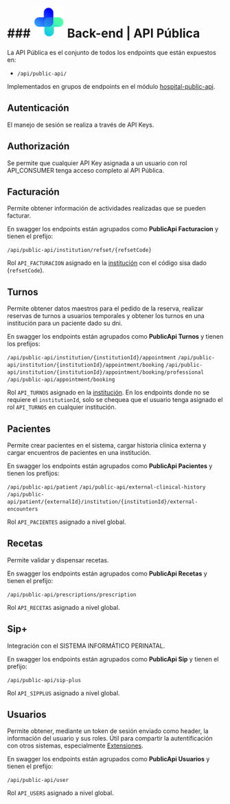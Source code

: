 # ### ![logo](../../front-end/apps/projects/hospital/src/assets/custom/icons/icon-72x72.png) Back-end | API Pública

La API Pública es el conjunto de todos los endpoints que están expuestos en:

*  `/api/public-api/`

Implementados en grupos de endpoints en el módulo [hospital-public-api](../hospital-public-api/).

## Autenticación

El manejo de sesión se realiza a través de API Keys.

## Authorización

Se permite que cualquier API Key asignada a un usuario con rol API_CONSUMER tenga acceso completo al API Pública.

## Facturación 

Permite obtener información de actividades realizadas que se pueden facturar.

En swagger los endpoints están agrupados como **PublicApi Facturacion** y tienen el prefijo:

`/api/public-api/institution/refset/{refsetCode}`

Rol `API_FACTURACION` asignado en la [institución](../hospital-api/src/main/java/net/pladema/establishment/repository/entity/Institution.java) con el código sisa dado (`refsetCode`).

## Turnos

Permite obtener datos maestros para el pedido de la reserva, realizar reservas de turnos a usuarios temporales y obtener los turnos en una institución para un paciente dado su dni.

En swagger los endpoints están agrupados como **PublicApi Turnos** y tienen los prefijos:

`/api/public-api/institution/{institutionId}/appointment`
`/api/public-api/institution/{institutionId}/appointment/booking`
`/api/public-api/institution/{institutionId}/appointment/booking/professional`
`/api/public-api/appointment/booking`

Rol `API_TURNOS` asignado en la [institución](../hospital-api/src/main/java/net/pladema/establishment/repository/entity/Institution.java). En los endpoints donde no se requiere el `institutionId`, solo se chequea que el usuario tenga asignado el rol `API_TURNOS` en cualquier institución.

## Pacientes

Permite crear pacientes en el sistema, cargar historia clinica externa y cargar encuentros de pacientes en una institución.

En swagger los endpoints están agrupados como **PublicApi Pacientes** y tienen los prefijos:

`/api/public-api/patient`
`/api/public-api/external-clinical-history`
`/api/public-api/patient/{externalId}/institution/{institutionId}/external-encounters`

Rol `API_PACIENTES` asignado a nivel global.

## Recetas

Permite validar y dispensar recetas.

En swagger los endpoints están agrupados como **PublicApi Recetas** y tienen el prefijo:

`/api/public-api/prescriptions/prescription`

Rol `API_RECETAS` asignado a nivel global.

## Sip+

Integración con el SISTEMA INFORMÁTICO PERINATAL.

En swagger los endpoints están agrupados como **PublicApi Sip** y tienen el prefijo:

`/api/public-api/sip-plus`

Rol `API_SIPPLUS` asignado a nivel global.

## Usuarios

Permite obtener, mediante un token de sesión enviado como header, la información del usuario y sus roles. Útil para compartir la autentificación con otros sistemas, especialmente [Extensiones](./extensiones.md).

En swagger los endpoints están agrupados como **PublicApi Usuarios** y tienen el prefijo:

`/api/public-api/user`


Rol `API_USERS` asignado a nivel global.

